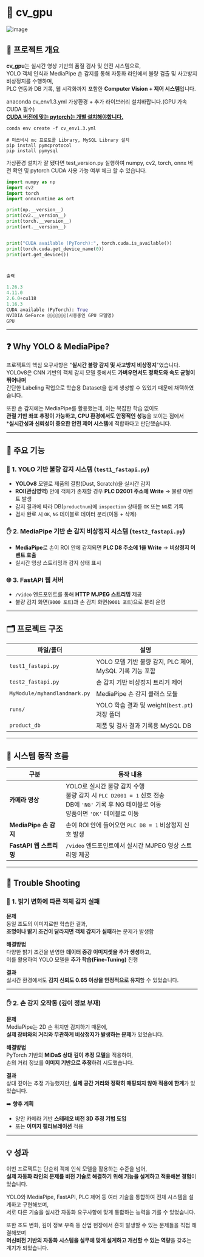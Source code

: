 # 🧠 cv_gpu
![image](https://github.com/user-attachments/assets/478da94d-e97d-4038-90a4-9be0680d7c22)


## 📘 프로젝트 개요
> 
**cv_gpu**는 실시간 영상 기반의 품질 검사 및 안전 시스템으로,  
YOLO 객체 인식과 MediaPipe 손 감지를 통해 자동화 라인에서 불량 검출 및 사고방지 비상정지를 수행하며,  
PLC 연동과 DB 기록, 웹 시각화까지 포함한 **Computer Vision + 제어 시스템**입니다.
> 
anaconda cv_env1.3.yml 가상환경 + 추가 라이브러리 설치바랍니다.(GPU 가속 CUDA 필수)   
[**CUDA 버전에 맞는 pytorch는 개별 설치해야합니다.**](https://pytorch.org/get-started/locally/)
>   
```
conda env create -f cv_env1.3.yml
```
> 
```
# 미쓰비시 mc 프로토콜 Library, MySQL Library 설치
pip install pymcprotocol
pip install pymysql
```
>
가상환경 설치가 잘 됐다면
test_version.py 실행하여 numpy, cv2, torch, onnx 버전 확인 밎
pytorch CUDA 사용 가능 여부 체크 할 수 있습니다.
>
```python
import numpy as np
import cv2
import torch
import onnxruntime as ort

print(np.__version__)
print(cv2.__version__)
print(torch.__version__)
print(ort.__version__)


print("CUDA available (PyTorch):", torch.cuda.is_available())
print(torch.cuda.get_device_name(0))
print(ort.get_device())



출력

1.26.3
4.11.0
2.6.0+cu118
1.16.3
CUDA available (PyTorch): True
NVIDIA GeForce @@@@@@@(사용중인 GPU 모델명)
GPU
```
---

## ❓ Why YOLO & MediaPipe?
>     
프로젝트의 핵심 요구사항은 "**실시간 불량 감지 및 사고방지 비상정지**"였습니다.  
YOLOv8은 CNN 기반의 객체 감지 모델 중에서도 **가벼우면서도 정확도와 속도 균형이 뛰어나며**   
간단한 Labeling 작업으로 학습용 Dataset을 쉽게 생성할 수 있었기 때문에 채택하였습니다.   
>    
또한 손 감지에는 MediaPipe를 활용했는데, 이는 복잡한 학습 없이도  
**관절 기반 좌표 추정이 가능하고, CPU 환경에서도 안정적인 성능**을 보이는 점에서  
***실시간성과 신뢰성이 중요한 안전 제어 시스템**에 적합하다고 판단했습니다.   
> 
---

## 🔧 주요 기능
> 
### 🎯 1. YOLO 기반 불량 감지 시스템 (`test1_fastapi.py`)
- **YOLOv8** 모델로 제품의 결함(Dust, Scratch)을 실시간 감지
- **ROI(관심영역)** 안에 객체가 존재할 경우 **PLC D2001 주소에 Write** → 불량 이벤트 발생
- 감지 결과에 따라 DB(`productnum`)에 `inspection` 상태를 `OK` 또는 `NG`로 기록
- 검사 완료 시 `OK`, `NG` 테이블로 데이터 분리(이동 + 삭제)

### ✋ 2. MediaPipe 기반 손 감지 비상정지 시스템 (`test2_fastapi.py`)
- **MediaPipe**로 손이 ROI 안에 감지되면 **PLC D8 주소에 1을 Write** → **비상정지 이벤트 호출**
- 실시간 영상 스트리밍과 감지 상태 표시

### 🌐 3. FastAPI 웹 서버
- `/video` 엔드포인트를 통해 **HTTP MJPEG 스트리밍** 제공
- 불량 감지 화면(`9000 포트`)과 손 감지 화면(`9001 포트`)으로 분리 운영
> 
---

## 🗂️ 프로젝트 구조
> 
| 파일/폴더 | 설명 |
|-----------|------|
| `test1_fastapi.py` | YOLO 모델 기반 불량 감지, PLC 제어, MySQL 기록 기능 포함 |
| `test2_fastapi.py` | 손 감지 기반 비상정지 트리거 제어 |
| `MyModule/myhandlandmark.py` | MediaPipe 손 감지 클래스 모듈 |
| `runs/` | YOLO 학습 결과 및 weight(`best.pt`) 저장 폴더 |
| `product_db` | 제품 및 검사 결과 기록용 MySQL DB |
> 
---

## 🔄 시스템 동작 흐름
> 
| **구분**                | **동작 내용** |
|-------------------------|----------------|
| **카메라 영상**         | YOLO로 실시간 불량 감지 수행<br>불량 감지 시 `PLC D2001 = 1` 신호 전송<br>DB에 `'NG'` 기록 후 NG 테이블로 이동<br>양품이면 `'OK'` 테이블로 이동 |
| **MediaPipe 손 감지** | 손이 ROI 안에 들어오면 `PLC D8 = 1` 비상정지 신호 발생 |
| **FastAPI 웹 스트리밍** | `/video` 엔드포인트에서 실시간 MJPEG 영상 스트리밍 제공 |
> 
---

## 🐞 Trouble Shooting

### 📸 1. 밝기 변화에 따른 객체 감지 실패

**문제**  
동일 조도의 이미지로만 학습한 결과,  
**조명이나 밝기 조건이 달라지면 객체 감지가 실패**하는 문제가 발생함

**해결방법**  
다양한 밝기 조건을 반영한 **데이터 증강 이미지셋을 추가 생성**하고,  
이를 활용하여 YOLO 모델을 **추가 학습(Fine-Tuning)** 진행

**결과**  
실시간 환경에서도 **감지 신뢰도 0.65 이상을 안정적으로 유지**할 수 있었습니다.

---

### ✋ 2. 손 감지 오작동 (깊이 정보 부재)

**문제**  
MediaPipe는 2D 손 위치만 감지하기 때문에,  
**실제 장비와의 거리와 무관하게 비상정지가 발생하는 문제**가 있었습니다.

**해결방법**  
PyTorch 기반의 **MiDaS 상대 깊이 추정 모델**을 적용하여,  
손의 거리 정보를 **이미지 기반으로 추정**하려 시도했습니다.

**결과**  
상대 깊이는 추정 가능했지만, **실제 공간 거리와 정확히 매핑되지 않아 적용에 한계**가 있었습니다.

➡️ **향후 계획**
- 양안 카메라 기반 **스테레오 비전 3D 추정 기법 도입**
- 또는 **이미지 캘리브레이션** 적용

---

## 💡 성과

이번 프로젝트는 단순히 객체 인식 모델을 활용하는 수준을 넘어,  
**실제 자동화 라인의 문제를 비전 기술로 해결하기 위해 기능을 설계하고 적용해본 경험**이었습니다.

YOLO와 MediaPipe, FastAPI, PLC 제어 등 여러 기술을 통합하여 전체 시스템을 설계하고 구현해보며,  
서로 다른 기술을 실시간 자동화 요구사항에 맞게 통합하는 능력을 기를 수 있었습니다.

또한 조도 변화, 깊이 정보 부족 등 산업 현장에서 흔히 발생할 수 있는 문제들을 직접 해결해보며  
**머신비전 기반의 자동화 시스템을 실무에 맞게 설계하고 개선할 수 있는 역량**을 갖추는 계기가 되었습니다.
